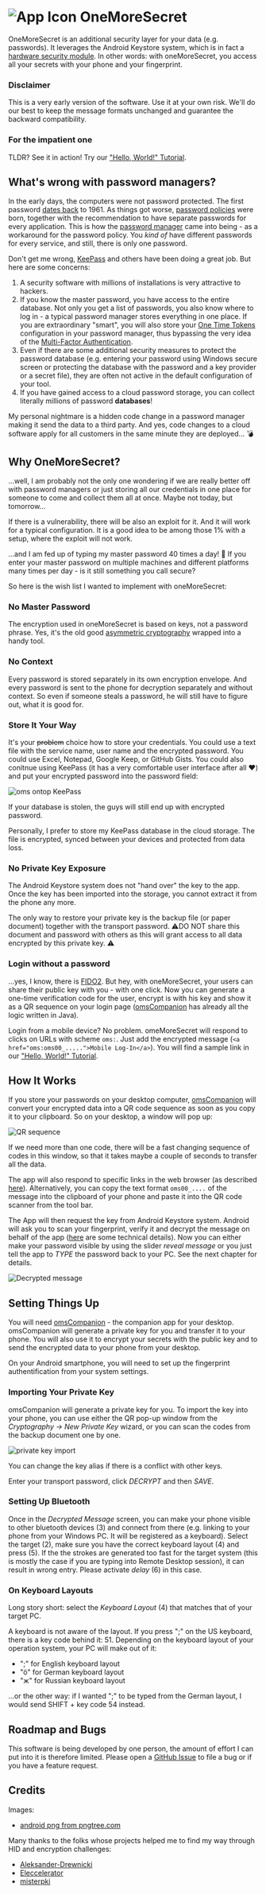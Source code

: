 # ![App Icon](/app/src/main/res/mipmap-xhdpi/ic_launcher.png) OneMoreSecret

OneMoreSecret is an additional security layer for your data (e.g. passwords). It leverages the Android Keystore system, which is in fact a [hardware security module](https://en.wikipedia.org/wiki/Hardware_security_module). In other words: with oneMoreSecret, you access all your secrets with your phone and your fingerprint. 

### Disclaimer
This is a very early version of the software. Use it at your own risk. We'll do our best to keep the message formats unchanged and guarantee the backward compatibility. 

### For the impatient one
TLDR? See it in action! Try our ["Hello, World!" Tutorial](hello_world.md).

## What's wrong with password managers?
In the early days, the computers were not password protected. The first password [dates back](https://www.smh.com.au/national/scientist-who-introduced-the-computer-password-20190717-p527zf.html) to 1961. As things got worse, [password policies](https://en.wikipedia.org/wiki/Password_policy) were born, together with the recommendation to have separate passwords for every application. This is how the [password manager](https://en.wikipedia.org/wiki/Password_manager) came into being - as a workaround for the password policy. You *kind of* have different passwords for every service, and still, there is only one password.

Don't get me wrong, [KeePass](https://keepass.info/download.html) and others have been doing a great job. But here are some concerns:

1. A security software with millions of installations is very attractive to hackers.
2. If you know the master password, you have access to the entire database. Not only you get a list of passwords, you also know where to log in - a typical password manager stores everything in one place. If you are extraordinary "smart", you will also store your [One Time Tokens](https://en.wikipedia.org/wiki/One-time_password) configuration in your password manager, thus bypassing the very idea of the [Multi-Factor Authentication](https://en.wikipedia.org/wiki/Multi-factor_authentication).
3. Even if there are some additional security measures to protect the password database (e.g. entering your password using Windows secure screen or protecting the database with the password and a key provider or a secret file), they are often not active in the default configuration of your tool. 
4. If you have gained access to a cloud password storage, you can collect literally millions of password **databases**!

My personal nightmare is a hidden code change in a password manager making it send the data to a third party. And yes, code changes to a cloud software apply for all customers in the same minute they are deployed... 💣

## Why OneMoreSecret?
...well, I am probably not the only one wondering if we are really better off with password managers or just storing all our credentials in one place for someone to come and collect them all at once. Maybe not today, but tomorrow...

If there is a vulnerability, there will be also an exploit for it. And it will work for a typical configuration. It is a good idea to be among those 1% with a setup, where the exploit will not work. 

...and I am fed up of typing my master password 40 times a day! 🤬 If you enter your master password on multiple machines and different platforms many times per day - is it still something you call secure?

So here is the wish list I wanted to implement with oneMoreSecret:

### No Master Password
The encryption used in oneMoreSecret is based on keys, not a password phrase. Yes, it's the old good [asymmetric cryptography](https://en.wikipedia.org/wiki/Public-key_cryptography) wrapped into a handy tool. 

### No Context
Every password is stored separately in its own encryption envelope. And every password is sent to the phone for decryption separately and without context. So even if someone steals a password, he will still have to figure out, what it is good for. 

### Store It Your Way
It's your ~~problem~~ choice how to store your credentials. You could use a text file with the service name, user name and the encrypted password. You could use Excel, Notepad, Google Keep, or GitHub Gists. You could also conitnue using KeePass (it has a very comfortable user interface after all ❤️) and put your encrypted password into the password field: 

![oms ontop KeePass](readme_images/oms_ontop_keepass.png)

If your database is stolen, the guys will still end up with encrypted password. 

Personally, I prefer to store my KeePass database in the cloud storage. The file is encrypted, synced between your devices and protected from data loss.

### No Private Key Exposure 
The Android Keystore system does not "hand over" the key to the app. Once the key has been imported into the storage, you cannot extract it from the phone any more. 

The only way to restore your private key is the backup file (or paper document) together with the transport password. ⚠️DO NOT share this document and password with others as this will grant access to all data encrypted by this private key. ⚠️

### Login without a password
...yes, I know, there is [FIDO2](https://fidoalliance.org/). But hey, with oneMoreSecret, your users can share their public key with you - with one click. Now you can generate a one-time verification code for the user, encrypt is with his key and show it as a QR sequence on your login page ([omsCompanion](https://github.com/stud0709/oms_companion) has already all the logic written in Java). 

Login from a mobile device? No problem. omeMoreSecret will respond to clicks on URLs with scheme `oms:`. Just add the encrypted message (`<a href="oms:oms00_.....">Mobile Log-In</a>`). You will find a sample link in our ["Hello, World!" Tutorial](hello_world.md#step-5-mobile-phone-integration).

## How It Works
If you store your passwords on your desktop computer, [omsCompanion](https://github.com/stud0709/oms_companion) will convert your encrypted data into a QR code sequence as soon as you copy it to your clipboard. So on your desktop, a window will pop up:

![QR sequence](readme_images/scan.png)

If we need more than one code, there will be a fast changing sequence of codes in this window, so that it takes maybe a couple of seconds to transfer all the data.

The app will also respond to specific links in the web browser (as described [here](#login-without-a-password)). Alternatively, you can copy the text format `oms00_....` of the message into the clipboard of your phone and paste it into the QR code scanner from the tool bar.

The App will then request the key from Android Keystore system. Android will ask you to scan your fingerprint, verify it and decrypt the message on behalf of the app ([here](https://developer.android.com/training/articles/keystore) are some technical details). Now you can either make your password visible by using the slider *reveal message*  or you just tell the app to *TYPE* the password back to your PC. See the next chapter for details. 

![Decrypted message](readme_images/decrypted.png)

## Setting Things Up
You will need [omsCompanion](https://github.com/stud0709/oms_companion) - the companion app for your desktop. omsCompanion will generate a private key for you and transfer it to your phone. You will also use it to encrypt your secrets with the public key and to send the encrypted data to your phone from your desktop. 

On your Android smartphone, you will need to set up the fingerprint authentification from your system settings. 

### Importing Your Private Key
omsCompanion will generate a private key for you. To import the key into your phone, you can use either the QR pop-up window from the *Cryptography -> New Private Key* wizard, or you can scan the codes from the backup document one by one. 

![private key import](readme_images/key_import.png)

You can change the key alias if there is a conflict with other keys.

Enter your transport password, click *DECRYPT* and then *SAVE*. 


### Setting Up Bluetooth
Once in the *Decrypted Message* screen, you can make your phone visible to other bluetooth devices (3) and connect from there (e.g. linking to your phone from your Windows PC. It will be registered as a keyboard). Select the target (2), make sure you have the correct keyboard layout (4) and press (5). If the the strokes are generated too fast for the target system (this is mostly the case if you are typing into Remote Desktop session), it can result in wrong entry. Please activate *delay* (6) in this case.

### On Keyboard Layouts
Long story short: select the *Keyboard Layout* (4) that matches that of your target PC. 

A keyboard is not aware of the layout. If you press ";" on the US keyboard, there is a key code behind it: 51. Depending on the keyboard layout of your operation system, your PC will make out of it: 
- ";" for English keyboard layout
- "ö" for German keyboard layout
- "ж" for Russian keyboard layout

...or the other way: if I wanted ";" to be typed from the German layout, I would send SHIFT + key code 54 instead. 

## Roadmap and Bugs
This software is being developed by one person, the amount of effort I can put into it is therefore limited. Please open a [GitHub Issue](https://github.com/stud0709/OneMoreSecret/issues) to file a bug or if you have a feature request. 

## Credits
Images:
- [android png from pngtree.com](https://pngtree.com/so/android)

Many thanks to the folks whose projects helped me to find my way through HID and encryption challenges:
- [Aleksander-Drewnicki](https://github.com/Aleksander-Drewnicki/BLE_HID_EXAMPLE)
- [Eleccelerator](https://eleccelerator.com/tutorial-about-usb-hid-report-descriptors/)
- [misterpki](https://github.com/misterpki/selfsignedcert)